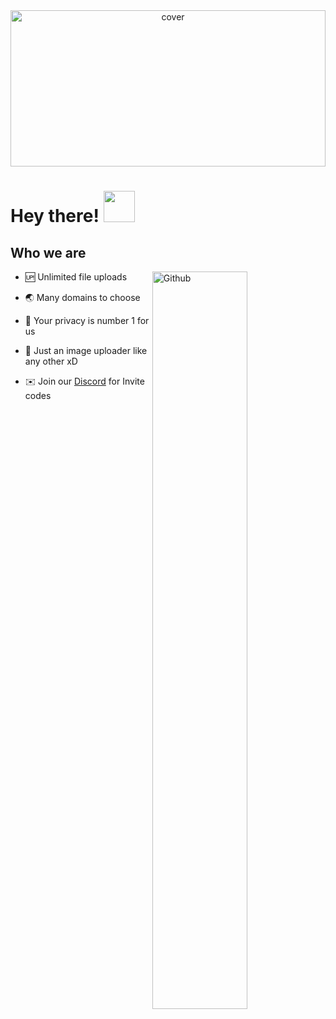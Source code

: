 <div align="center">
<img width="100%" height = "250px" src="https://cdn.discordapp.com/attachments/1029837794098561037/1095614973075537970/YouCut_20230411_154058066.mp4" alt="cover" />
</div>
<h1> Hey there! <img src = "https://raw.githubusercontent.com/MartinHeinz/MartinHeinz/master/wave.gif" width = 50px> </h1>
<p align='center'>
 
<h2>Who we are</h2>
<img width="55%" align="right" alt="Github" src="https://raw.githubusercontent.com/onimur/.github/master/.resources/git-header.svg" />
  
- 🆙️ Unlimited file uploads

- 🌏 Many domains to choose

- 🔐 Your privacy is number 1 for us

- 🙈 Just an image uploader like any other xD

- ✉️ Join our [Discord](https://discord.gg/upload) for Invite codes

